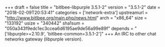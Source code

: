 +++
draft = false
title = "bitlbee-libpurple 3.5.1-2"
version = "3.5.1-2"
date = "2018-02-09T20:53:41"
categories = ['network-extra']
upstreamurl = "http://www.bitlbee.org/main.php/news.html"
arch = "x86_64"
size = "133192"
usize = "340442"
sha1sum = "050a343f9edc1ec3ccea6d6195ae9de56a99e89f"
depends = "['libpurple>=2.10.9', 'bitlbee-common=3.5.1-2']"
+++
An IRC to other chat networks gateway (libpurple version).